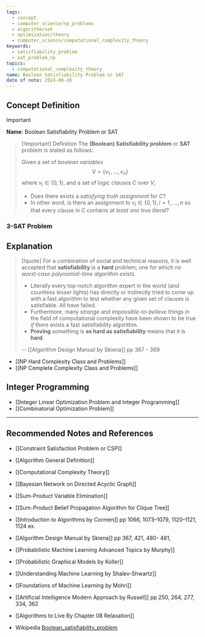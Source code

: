 ```yaml
---
tags:
  - concept
  - computer_science/np_problems
  - algorithm/set
  - optimization/theory
  - computer_science/computational_complexity_theory
keywords:
  - satisfiability_problem
  - sat_problem_np
topics:
  - computational_complexity_theory
name: Boolean Satisfiability Problem or SAT
date of note: 2024-08-26
---
```


## Concept Definition

>[!important]
>**Name**: Boolean Satisfiability Problem or SAT

>[!important] Definition
>The **(Boolean) Satisfiability problem** or **SAT** problem is stated as follows:
>
>Given a set of *boolean variables* $$V = \{ v_{1}\,{,}\ldots{,}\,v_{n} \}$$ where $v_{i}\in \{ 0,1 \}$, and  a set of *logic clauses* $C$ over $V$, 
>- Does there exists a *satisfying truth assignment* for $C$?
>- In other word, is there an assignment to $v_{i}\in \{ 0,1 \}, i=1\,{,}\ldots{,}\,n$ so that every clause in $C$ contains *at least one true literal*?



### 3-SAT Problem


## Explanation

>[!quote]
>For a combination of social and technical reasons, it is well accepted that **satisfiability** is a **hard** problem; one for which *no worst-case polynomial-time algorithm exists*. 
>- Literally every top-notch algorithm expert in the world (and countless lesser lights) has directly or indirectly tried to come up with a fast algorithm to test whether any given set of clauses is satisfiable. All have failed. 
>- Furthermore, many *strange* and *impossible-to-believe* things in the field of computational complexity have been shown to be true *if* there exists a fast satisfiability algorithm. 
>- **Proving** something is **as hard as satisfiability** means that it is **hard**.
>  
>-- [[Algorithm Design Manual by Skiena]] pp 367 - 369  

- [[NP Hard Complexity Class and Problems]]
- [[NP Complete Complexity Class and Problems]]


## Integer Programming

- [[Integer Linear Optimization Problem and Integer Programming]]
- [[Combinatorial Optimization Problem]]



-----------
##  Recommended Notes and References



- [[Constraint Satisfaction Problem or CSP]]
- [[Algorithm General Definition]]
- [[Computational Complexity Theory]]


- [[Bayesian Network on Directed Acyclic Graph]]
- [[Sum-Product Variable Elimination]]
- [[Sum-Product Belief Propagation Algorithm for Clique Tree]]


- [[Introduction to Algorithms by Cormen]] pp 1066, 1073–1079, 1120–1121, 1124 ex.
- [[Algorithm Design Manual by Skiena]] pp 367, 421, 480- 481,
- [[Probabilistic Machine Learning Advanced Topics by Murphy]]
- [[Probabilistic Graphical Models by Koller]]
- [[Understanding Machine Learning by Shalev-Shwartz]]
- [[Foundations of Machine Learning by Mohri]]
- [[Artificial Intelligence Modern Approach by Russell]] pp 250, 264, 277, 334, 362


- [[Algorithms to Live By Chapter 08 Relaxation]]
- Wikipedia [Boolean_satisfiability_problem](https://en.wikipedia.org/wiki/Boolean_satisfiability_problem)